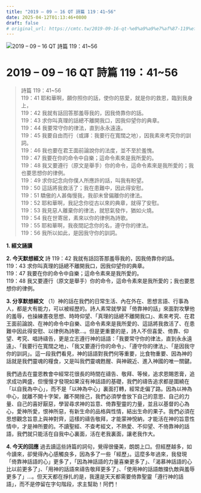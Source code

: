 ```yaml
---
title: "2019 – 09 – 16 QT 詩篇 119：41~56"
date: 2025-04-12T01:13:46+0800
draft: false
# original_url: https://cmtc.tw/2019-09-16-qt-%e8%a9%a9%e7%af%87-119%ef%bc%9a4156
---
```


![2019 – 09 – 16 QT 詩篇 119：41\~56](/images/qt.jpg   "2019 – 09 – 16 QT 詩篇 119：41\~56")

# 2019 – 09 – 16 QT 詩篇 119：41\~56

> 詩篇 119：41\~56  
> 119：41 耶和華啊，願你照你的話，使你的慈愛，就是你的救恩，臨到我身上，  
> 119：42 我就有話回答那羞辱我的，因我倚靠你的話。  
> 119：43 求你叫真理的話總不離開我口，因我仰望你的典章。  
> 119：44 我要常守你的律法，直到永永遠遠。  
> 119：45 我要自由而行（或譯：我要行在寬闊之地），因我素來考究你的訓詞。  
> 119：46 我也要在君王面前論說你的法度，並不至於羞愧。  
> 119：47 我要在你的命令中自樂；這命令素來是我所愛的。  
> 119：48 我又要遵行（原文是舉手）你的命令，這命令素來是我所愛的；我也要思想你的律例。  
> 119：49 求你記念向你僕人所應許的話，叫我有盼望。  
> 119：50 這話將我救活了；我在患難中，因此得安慰。  
> 119：51 驕傲的人甚侮慢我，我卻未曾偏離你的律法。  
> 119：52 耶和華啊，我記念你從古以來的典章，就得了安慰。  
> 119：53 我見惡人離棄你的律法，就怒氣發作，猶如火燒。  
> 119：54 我在世寄居，素來以你的律例為詩歌。  
> 119：55 耶和華啊，我夜間記念你的名，遵守你的律法。  
> 119：56 我所以如此，是因我守你的訓詞。

**1. 經文誦讀**

**2.  今天默想經文**
詩 119：42 我就有話回答那羞辱我的，因我倚靠你的話。  
119：43 求你叫真理的話總不離開我口，因我仰望你的典章。  
119：47 我要在你的命令中自樂；這命令素來是我所愛的。  
119：48 我又要遵行（原文是舉手）你的命令，這命令素來是我所愛的；我也要思想你的律例。

**3. 分享默想經文**
（1）神的話在我們的日常生活、內在外在、思想言語、行事為人，都是大有能力，可以被經歷的。詩人素常就學習「倚靠神的話」來面對攻擊他的羞辱，也操練晝夜思想、時時仰望、「真理的話總不離開我口」、素來考究、在君王面前論說、在神的命令中自樂、這命令素來是我所愛的、這話將我救活了、在患難中因此得安慰、以律例為詩歌…。但是更重要的是，詩人不但喜愛、倚靠、仰望、考究、唱詩禱告，更是立志遵行神的話語：「我要常守你的律法，直到永永遠遠」、「我要行在寬闊之地」、「我又要遵行你的命令」、「遵守你的律法」、「是因我守你的訓詞」。這一段我們看見，神的話語對我們何等重要，比食物重要、因為神的話就是我們靈魂的糧食，又是叫我們靈魂甦醒、與神親近、進入神國的唯一關鍵。

我們過去在靈恩教會中經常花很長的時間在禱告、敬拜、等候，追求恩賜恩膏，追求成功興盛，但慢慢才發現如果沒有神話語的基礎，我們的禱告追求都是圍繞在「以自我為中心」，而不是「以神為中心」裏面打轉，經常走偏了路。因為以神為中心，就離不開十字架，離不開捨己，我們必須學會放下自己的意思、自己的力量、自己的喜好厭惡，學習尋求神的旨意、倚靠聖靈的力量，並且以基督的心為心，愛神所愛，恨神所惡，有新生命的品格與性情，結出生命的果子。我們必須在思想觀念旨意上與神對齊，這樣的禱告敬拜，才能蒙神悅納，才能活在神的旨意性情中，才是神所要的。不讀聖經、不查考經文，不熱愛、不仰望、不倚靠神的話語，我們就只能活在自我中心裏面，活在老我裏面，讓老我作大。

**4. 今天的回應**
過去讀這些詩篇的詞句，覺得很優美，朗朗上口。但經歷越多，如今讀來，卻覺得內心感觸良多，因為多了一些「經歷」。這麼多年過來，我發現「倚靠神話語的心」更多了，「因為神話語的力量喜樂更多了」、「渴慕神話語的心比以前更多了」、「用神的話語來禱告敬拜更多了」、「使用神的話語敵擋仇敵與羞辱更多了」…。但天天都在掙扎的是，我還是天天都需要倚靠聖靈「遵行神的話語」，而不是停留在字句階段，求主幫助！阿們！
